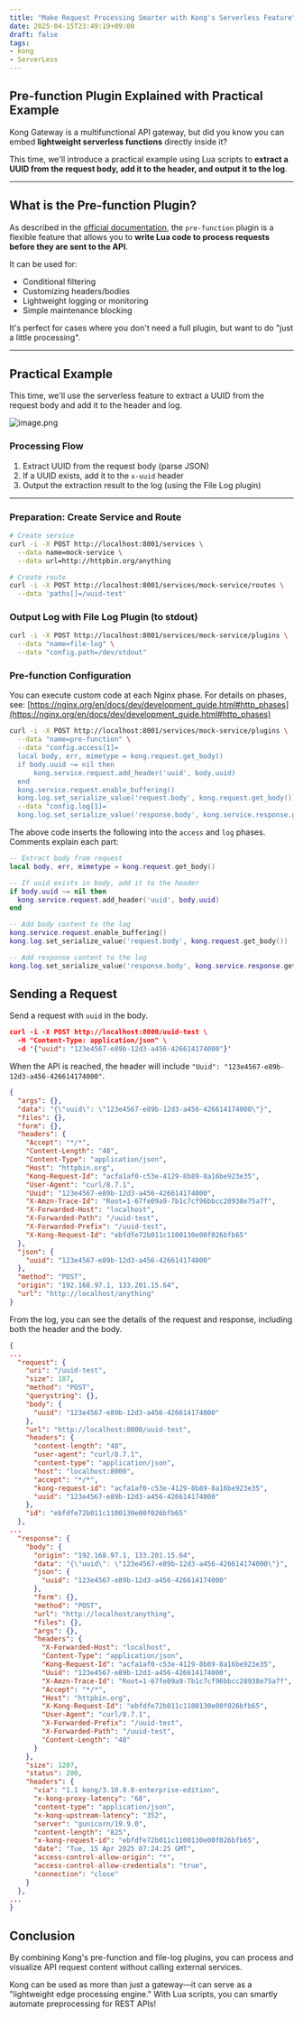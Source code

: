 ```yaml
---
title: "Make Request Processing Smarter with Kong's Serverless Feature"
date: 2025-04-15T23:49:19+09:00
draft: false
tags:
- kong
- ServerLess
---
```


## Pre-function Plugin Explained with Practical Example

Kong Gateway is a multifunctional API gateway, but did you know you can embed **lightweight serverless functions** directly inside it?

This time, we'll introduce a practical example using Lua scripts to **extract a UUID from the request body, add it to the header, and output it to the log**.

---

## What is the Pre-function Plugin?

As described in the [official documentation](https://docs.konghq.com/hub/kong-inc/pre-function/), the `pre-function` plugin is a flexible feature that allows you to **write Lua code to process requests before they are sent to the API**.

It can be used for:

- Conditional filtering
- Customizing headers/bodies
- Lightweight logging or monitoring
- Simple maintenance blocking

It's perfect for cases where you don't need a full plugin, but want to do "just a little processing".

---

## Practical Example

This time, we'll use the serverless feature to extract a UUID from the request body and add it to the header and log.

![image.png](https://qiita-image-store.s3.ap-northeast-1.amazonaws.com/0/2679136/4c10fa10-6a82-4108-adde-dfba074b1dbc.png)

### Processing Flow

1. Extract UUID from the request body (parse JSON)
2. If a UUID exists, add it to the `x-uuid` header
3. Output the extraction result to the log (using the File Log plugin)

---

### Preparation: Create Service and Route

```bash
# Create service
curl -i -X POST http://localhost:8001/services \
  --data name=mock-service \
  --data url=http://httpbin.org/anything

# Create route
curl -i -X POST http://localhost:8001/services/mock-service/routes \
  --data 'paths[]=/uuid-test'
```

### Output Log with File Log Plugin (to stdout)

```bash
curl -i -X POST http://localhost:8001/services/mock-service/plugins \
  --data "name=file-log" \
  --data "config.path=/dev/stdout"
```

### Pre-function Configuration

You can execute custom code at each Nginx phase. For details on phases, see:
[https://nginx.org/en/docs/dev/development_guide.html#http_phases](https://nginx.org/en/docs/dev/development_guide.html#http_phases)

```bash
curl -i -X POST http://localhost:8001/services/mock-service/plugins \
  --data "name=pre-function" \
  --data "config.access[1]=
  local body, err, mimetype = kong.request.get_body()
  if body.uuid ~= nil then
      kong.service.request.add_header('uuid', body.uuid)
  end
  kong.service.request.enable_buffering()
  kong.log.set_serialize_value('request.body', kong.request.get_body())" \
  --data "config.log[1]=
  kong.log.set_serialize_value('response.body', kong.service.response.get_body())"
```

The above code inserts the following into the `access` and `log` phases. Comments explain each part:

```lua
-- Extract body from request
local body, err, mimetype = kong.request.get_body()

-- If uuid exists in body, add it to the header
if body.uuid ~= nil then
  kong.service.request.add_header('uuid', body.uuid)
end

-- Add body content to the log
kong.service.request.enable_buffering()
kong.log.set_serialize_value('request.body', kong.request.get_body())
```

```lua
-- Add response content to the log
kong.log.set_serialize_value('response.body', kong.service.response.get_body())
```

## Sending a Request

Send a request with `uuid` in the body.

```json
curl -i -X POST http://localhost:8000/uuid-test \
  -H "Content-Type: application/json" \
  -d '{"uuid": "123e4567-e89b-12d3-a456-426614174000"}'
```

When the API is reached, the header will include `"Uuid": "123e4567-e89b-12d3-a456-426614174000"`.

```json
{
  "args": {}, 
  "data": "{\"uuid\": \"123e4567-e89b-12d3-a456-426614174000\"}", 
  "files": {}, 
  "form": {}, 
  "headers": {
    "Accept": "*/*", 
    "Content-Length": "48", 
    "Content-Type": "application/json", 
    "Host": "httpbin.org", 
    "Kong-Request-Id": "acfa1af0-c53e-4129-8b89-8a16be923e35", 
    "User-Agent": "curl/8.7.1", 
    "Uuid": "123e4567-e89b-12d3-a456-426614174000", 
    "X-Amzn-Trace-Id": "Root=1-67fe09a9-7b1c7cf96bbcc28938e75a7f", 
    "X-Forwarded-Host": "localhost", 
    "X-Forwarded-Path": "/uuid-test", 
    "X-Forwarded-Prefix": "/uuid-test", 
    "X-Kong-Request-Id": "ebfdfe72b011c1100130e00f026bfb65"
  }, 
  "json": {
    "uuid": "123e4567-e89b-12d3-a456-426614174000"
  }, 
  "method": "POST", 
  "origin": "192.168.97.1, 133.201.15.64", 
  "url": "http://localhost/anything"
}
```

From the log, you can see the details of the request and response, including both the header and the body.

```json
{
...
  "request": {
    "uri": "/uuid-test",
    "size": 187,
    "method": "POST",
    "querystring": {},
    "body": {
      "uuid": "123e4567-e89b-12d3-a456-426614174000"
    },
    "url": "http://localhost:8000/uuid-test",
    "headers": {
      "content-length": "48",
      "user-agent": "curl/8.7.1",
      "content-type": "application/json",
      "host": "localhost:8000",
      "accept": "*/*",
      "kong-request-id": "acfa1af0-c53e-4129-8b89-8a16be923e35",
      "uuid": "123e4567-e89b-12d3-a456-426614174000"
    },
    "id": "ebfdfe72b011c1100130e00f026bfb65"
  },
...
  "response": {
    "body": {
      "origin": "192.168.97.1, 133.201.15.64",
      "data": "{\"uuid\": \"123e4567-e89b-12d3-a456-426614174000\"}",
      "json": {
        "uuid": "123e4567-e89b-12d3-a456-426614174000"
      },
      "form": {},
      "method": "POST",
      "url": "http://localhost/anything",
      "files": {},
      "args": {},
      "headers": {
        "X-Forwarded-Host": "localhost",
        "Content-Type": "application/json",
        "Kong-Request-Id": "acfa1af0-c53e-4129-8b89-8a16be923e35",
        "Uuid": "123e4567-e89b-12d3-a456-426614174000",
        "X-Amzn-Trace-Id": "Root=1-67fe09a9-7b1c7cf96bbcc28938e75a7f",
        "Accept": "*/*",
        "Host": "httpbin.org",
        "X-Kong-Request-Id": "ebfdfe72b011c1100130e00f026bfb65",
        "User-Agent": "curl/8.7.1",
        "X-Forwarded-Prefix": "/uuid-test",
        "X-Forwarded-Path": "/uuid-test",
        "Content-Length": "48"
      }
    },
    "size": 1207,
    "status": 200,
    "headers": {
      "via": "1.1 kong/3.10.0.0-enterprise-edition",
      "x-kong-proxy-latency": "68",
      "content-type": "application/json",
      "x-kong-upstream-latency": "352",
      "server": "gunicorn/19.9.0",
      "content-length": "825",
      "x-kong-request-id": "ebfdfe72b011c1100130e00f026bfb65",
      "date": "Tue, 15 Apr 2025 07:24:25 GMT",
      "access-control-allow-origin": "*",
      "access-control-allow-credentials": "true",
      "connection": "close"
    }
  },
...
}
```

## Conclusion

By combining Kong's pre-function and file-log plugins, you can process and visualize API request content without calling external services.

Kong can be used as more than just a gateway—it can serve as a "lightweight edge processing engine." With Lua scripts, you can smartly automate preprocessing for REST APIs!

